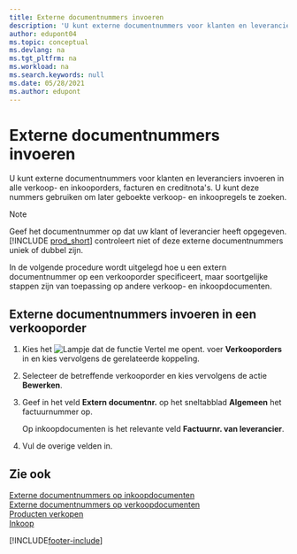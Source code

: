 ```yaml
---
title: Externe documentnummers invoeren
description: 'U kunt externe documentnummers voor klanten en leveranciers invoeren in alle verkoop- en inkooporders, facturen en creditnota''s. U kunt deze nummers gebruiken om later geboekte verkoop- en inkoopregels te zoeken.'
author: edupont04
ms.topic: conceptual
ms.devlang: na
ms.tgt_pltfrm: na
ms.workload: na
ms.search.keywords: null
ms.date: 05/28/2021
ms.author: edupont
---
```

# Externe documentnummers invoeren

U kunt externe documentnummers voor klanten en leveranciers invoeren in alle verkoop- en inkooporders, facturen en creditnota's. U kunt deze nummers gebruiken om later geboekte verkoop- en inkoopregels te zoeken.  

> [!NOTE]
> Geef het documentnummer op dat uw klant of leverancier heeft opgegeven. [!INCLUDE [prod_short](includes/prod_short.md)] controleert niet of deze externe documentnummers uniek of dubbel zijn.

In de volgende procedure wordt uitgelegd hoe u een extern documentnummer op een verkooporder specificeert, maar soortgelijke stappen zijn van toepassing op andere verkoop- en inkoopdocumenten.

## Externe documentnummers invoeren in een verkooporder  

1. Kies het ![Lampje dat de functie Vertel me opent.](media/ui-search/search_small.png "Vertel me wat u wilt doen") voer **Verkooporders** in en kies vervolgens de gerelateerde koppeling.  
2. Selecteer de betreffende verkooporder en kies vervolgens de actie **Bewerken**.  
3. Geef in het veld **Extern documentnr.** op het sneltabblad **Algemeen** het factuurnummer op.  

    Op inkoopdocumenten is het relevante veld **Factuurnr. van leverancier**.
4. Vul de overige velden in.  

## Zie ook

[Externe documentnummers op inkoopdocumenten](purchasing-ext-doc-no.md)  
[Externe documentnummers op verkoopdocumenten](sales-how-invoice-sales.md#external-document-numbers)  
[Producten verkopen](sales-how-sell-products.md)  
[Inkoop](purchasing-manage-purchasing.md)  

[!INCLUDE[footer-include](includes/footer-banner.md)]